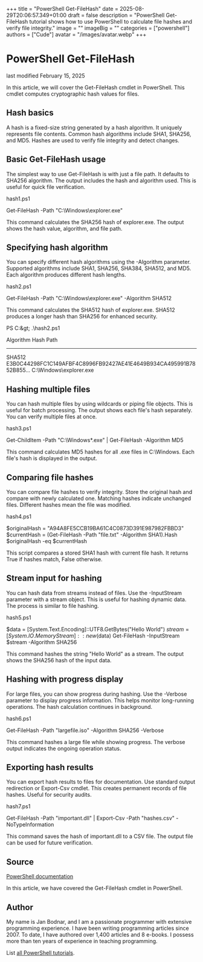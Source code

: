 +++
title = "PowerShell Get-FileHash"
date = 2025-08-29T20:06:57.349+01:00
draft = false
description = "PowerShell Get-FileHash tutorial shows how to use PowerShell to calculate file hashes and verify file integrity."
image = ""
imageBig = ""
categories = ["powershell"]
authors = ["Cude"]
avatar = "/images/avatar.webp"
+++

# PowerShell Get-FileHash

last modified February 15, 2025

In this article, we will cover the Get-FileHash cmdlet in
PowerShell. This cmdlet computes cryptographic hash values for files.

## Hash basics

A hash is a fixed-size string generated by a hash algorithm. It uniquely
represents file contents. Common hash algorithms include SHA1, SHA256, and
MD5. Hashes are used to verify file integrity and detect changes.

## Basic Get-FileHash usage

The simplest way to use Get-FileHash is with just a file path.
It defaults to SHA256 algorithm. The output includes the hash and algorithm
used. This is useful for quick file verification.

hash1.ps1
  

Get-FileHash -Path "C:\Windows\explorer.exe"

This command calculates the SHA256 hash of explorer.exe. The output shows
the hash value, algorithm, and file path.

## Specifying hash algorithm

You can specify different hash algorithms using the -Algorithm parameter.
Supported algorithms include SHA1, SHA256, SHA384, SHA512, and MD5. Each
algorithm produces different hash lengths.

hash2.ps1
  

Get-FileHash -Path "C:\Windows\explorer.exe" -Algorithm SHA512

This command calculates the SHA512 hash of explorer.exe. SHA512 produces
a longer hash than SHA256 for enhanced security.

PS C:\&gt; .\hash2.ps1

Algorithm       Hash                                                                   Path
---------       ----                                                                   ----
SHA512          E3B0C44298FC1C149AFBF4C8996FB92427AE41E4649B934CA495991B7852B855...   C:\Windows\explorer.exe

## Hashing multiple files

You can hash multiple files by using wildcards or piping file objects.
This is useful for batch processing. The output shows each file's hash
separately. You can verify multiple files at once.

hash3.ps1
  

Get-ChildItem -Path "C:\Windows\*.exe" | Get-FileHash -Algorithm MD5

This command calculates MD5 hashes for all .exe files in C:\Windows.
Each file's hash is displayed in the output.

## Comparing file hashes

You can compare file hashes to verify integrity. Store the original hash
and compare with newly calculated one. Matching hashes indicate unchanged
files. Different hashes mean the file was modified.

hash4.ps1
  

$originalHash = "A94A8FE5CCB19BA61C4C0873D391E987982FBBD3"
$currentHash = (Get-FileHash -Path "file.txt" -Algorithm SHA1).Hash
$originalHash -eq $currentHash

This script compares a stored SHA1 hash with current file hash. It returns
True if hashes match, False otherwise.

## Stream input for hashing

You can hash data from streams instead of files. Use the -InputStream
parameter with a stream object. This is useful for hashing dynamic data.
The process is similar to file hashing.

hash5.ps1
  

$data = [System.Text.Encoding]::UTF8.GetBytes("Hello World")
$stream = [System.IO.MemoryStream]::new($data)
Get-FileHash -InputStream $stream -Algorithm SHA256

This command hashes the string "Hello World" as a stream. The output shows
the SHA256 hash of the input data.

## Hashing with progress display

For large files, you can show progress during hashing. Use the -Verbose
parameter to display progress information. This helps monitor long-running
operations. The hash calculation continues in background.

hash6.ps1
  

Get-FileHash -Path "largefile.iso" -Algorithm SHA256 -Verbose

This command hashes a large file while showing progress. The verbose output
indicates the ongoing operation status.

## Exporting hash results

You can export hash results to files for documentation. Use standard output
redirection or Export-Csv cmdlet. This creates permanent records of file
hashes. Useful for security audits.

hash7.ps1
  

Get-FileHash -Path "important.dll" | Export-Csv -Path "hashes.csv" -NoTypeInformation

This command saves the hash of important.dll to a CSV file. The output file
can be used for future verification.

## Source

[PowerShell documentation](https://docs.microsoft.com/en-us/powershell/)

In this article, we have covered the Get-FileHash cmdlet in PowerShell.

## Author

My name is Jan Bodnar, and I am a passionate programmer with extensive
programming experience. I have been writing programming articles since 2007.
To date, I have authored over 1,400 articles and 8 e-books. I possess more
than ten years of experience in teaching programming.

List [all PowerShell tutorials](/powershell/).